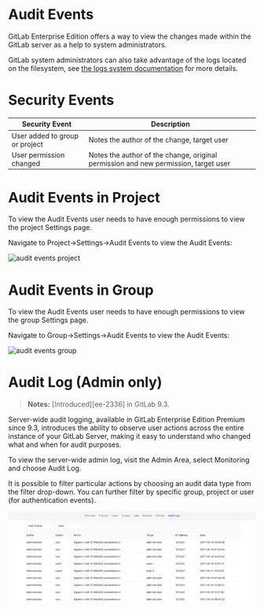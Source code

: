 # Audit Events

GitLab Enterprise Edition offers a way to view the changes made within the GitLab server as a help to system administrators.

GitLab system administrators can also take advantage of the logs located on the filesystem, see [the logs system documentation](logs.md) for more details.


# Security Events

| Security Event                 | Description                                                                                      |
|--------------------------------|--------------------------------------------------------------------------------------------------|
| User added to group or project | Notes the author of the change, target user                                                      |
| User permission changed        | Notes the author of the change, original permission and new permission, target user              |


# Audit Events in Project

To view the Audit Events user needs to have enough permissions to view the project Settings page.

Navigate to Project->Settings->Audit Events to view the Audit Events:

![audit events project](audit_events_project.png)

# Audit Events in Group

To view the Audit Events user needs to have enough permissions to view the group Settings page.

Navigate to Group->Settings->Audit Events to view the Audit Events:

![audit events group](audit_events_group.png)

# Audit Log (Admin only)

> **Notes:**
> [Introduced][ee-2336] in GitLab 9.3.

Server-wide audit logging, available in GitLab Enterprise Edition Premium since 9.3, introduces
the ability to observe user actions across the entire instance of your GitLab Server, making it
easy to understand who changed what and when for audit purposes.

To view the server-wide admin log, visit the Admin Area, select Monitoring and choose Audit Log.

It is possible to filter particular actions by choosing an audit data type from the filter drop-down.
You can further filter by specific group, project or user (for authentication events).

![audit log](audit_log.png)

[ce-23361]: https://gitlab.com/gitlab-org/gitlab-ee/issues/2336
